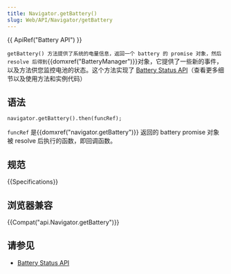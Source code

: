 ```yaml
---
title: Navigator.getBattery()
slug: Web/API/Navigator/getBattery
---
```

{{ ApiRef("Battery API") }}

`getBattery() 方法提供了系统的电量信息，返回一个 battery 的 promise 对象，然后 resolve 后得到`{{domxref("BatteryManager")}}对象，它提供了一些新的事件，以及方法供您监控电池的状态。这个方法实现了 [Battery Status API](/en-US/docs/WebAPI/Battery_Status)（查看更多细节以及使用方法和实例代码）

## 语法

```plain
navigator.getBattery().then(funcRef);
```

`funcRef` 是{{domxref("navigator.getBattery")}} 返回的 battery promise 对象被 resolve 后执行的函数，即回调函数。

## 规范

{{Specifications}}

## 浏览器兼容

{{Compat("api.Navigator.getBattery")}}

## 请参见

- [Battery Status API](/en-US/docs/WebAPI/Battery_Status)
